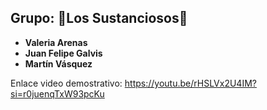 ## Grupo: 🧪Los Sustanciosos💉

- **Valeria Arenas**
- **Juan Felipe Galvis**
- **Martín Vásquez**

Enlace video demostrativo: https://youtu.be/rHSLVx2U4IM?si=r0juenqTxW93pcKu

